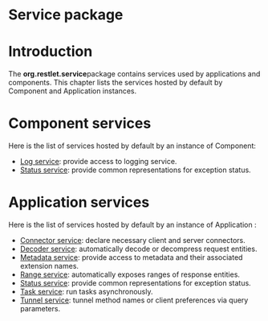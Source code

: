 Service package
===============

Introduction
============

The **org.restlet.service**package contains services used by
applications and components. This chapter lists the services hosted by
default by Component and Application instances.

Component services
==================

Here is the list of services hosted by default by an instance of
Component:

-   [Log
    service](/learn/guide/2.1#/13-restlet/27-restlet/331-restlet/201-restlet.html "Log service"):
    provide access to logging service.
-   [Status
    service](/learn/guide/2.1#/13-restlet/27-restlet/331-restlet/202-restlet.html "Status service"):
    provide common representations for exception status.

Application services
====================

Here is the list of services hosted by default by an instance of
Application :

-   [Connector
    service](/learn/guide/2.1#/13-restlet/27-restlet/331-restlet/203-restlet.html "Connector service"):
    declare necessary client and server connectors.
-   [Decoder
    service](/learn/guide/2.1#/13-restlet/27-restlet/331-restlet/204-restlet.html "Decoder service"):
    automatically decode or decompress request entities.
-   [Metadata
    service](/learn/guide/2.1#/13-restlet/27-restlet/331-restlet/205-restlet.html "Metadata service"):
    provide access to metadata and their associated extension names.
-   [Range
    service](/learn/guide/2.1#/13-restlet/27-restlet/331-restlet/208-restlet.html "Range service"):
    automatically exposes ranges of response entities.
-   [Status
    service](/learn/guide/2.1#/13-restlet/27-restlet/331-restlet/202-restlet.html "Status service"):
    provide common representations for exception status.
-   [Task
    service](/learn/guide/2.1#/13-restlet/27-restlet/331-restlet/206-restlet.html "Task service"):
    run tasks asynchronously.
-   [Tunnel
    service](/learn/guide/2.1#/13-restlet/27-restlet/331-restlet/207-restlet.html "Tunnel service"):
    tunnel method names or client preferences via query parameters.

